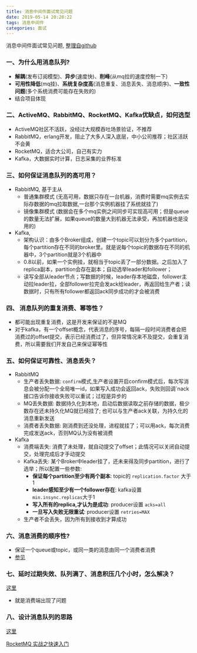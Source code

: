 ```yaml
---
title: 消息中间件面试常见问题
date: 2019-05-14 20:28:22
tags: 消息中间件
categories: 面试
---
```

消息中间件面试常见问题, [整理自github](https://github.com/doocs/advanced-java)
<!-- more -->

### 一、为什么用消息队列?  
- **解耦**(发布订阅模型)、**异步**(速度快)、**削峰**(从mq拉的速度控制一下)
- **可用性降低**(mq挂)、**系统复杂度高**(消息重复、消息丢失、消息顺序)、**一致性问题**(多个系统消费可能存在失败的)
- 结合项目体现
  
### 二、ActiveMQ、RabbitMQ、RocketMQ、Kafka优缺点，如何选型
- ActiveMQ社区不活跃，没经过大规模吞吐场景验证，不推荐
- RabbitMQ，erlang开发，阻止了大多人深入底层，中小公司推荐；社区活跃不会黄
- RocketMQ，适合大公司，自己有实力
- Kafka，大数据实时计算，日志采集的业界标准

### 三、如何保证消息队列的高可用？
- RabbitMQ, 基于主从
  - 普通集群模式 (无高可用，数据只存在一台机器，消费时需要mq实例去实际存数据的mq拉取数据,一台那个实例机器挂了系统就挂了)
  - 镜像集群模式 (数据会在多个mq实例之间同步可实现高可用；但是queue的数量无法扩展，如果queue的数量大到机器无法承受，再加机器也是没用的)
- Kafka,
  - 架构认识：由多个Broker组成，创建一个topic可以划分为多个partition，每个partition存在不同的broker里。就是说每个topic的数据存在不同的机器中，3个partition就是3个机器中
  - 0.8以前，如果一个实例挂，就相当于topic丢了一部分数据。之后加入了replica副本，partition会存在副本；自动选举leader和follower；
  - 读写全部从leader节点；写数据的时候，leader存本地磁盘，follower主动拉leader拉，全部follower拉完会发ack给leader，再返回给生产者；读数据时，只有所有follower都返回ack同步成功的才会被消费

### 四、 消息队列的重复消费、幂等性？
- 都可能出现重复消费，这是开发来保证的不是MQ
- 对于kafka，有一个offset概念，代表消息的序号，每隔一段时间消费者会把消费过的offset提交，表示已经消费过了，但异常情况来不及提交，会重复消费，所以需要我们开发自己来保证幂等性

### 五、如何保证可靠性、消息丢失？
- RabbitMQ
  - 生产者丢失数据: `confirm`模式,生产者设置开启confirm模式后，每次写消息会被分配一个全局唯一id，如果写入成功会返回ack，失败则回调`nack接口告诉你接收失败可以重试；过程是异步的
  - MQ丢失数据: 数据持久化到本地，启动后数据读取之前存储的数据，极少数存在还未持久化MQ就已经挂了; 也可以与生产者ack关联，为持久化的消息重新发送
  - 消费者丢失数据: 刚消费到还没处理，进程就挂了；可以用ack，每次消费完成发送ack，否则MQ认为没有被消费
- Kafka
  - 消费端丢失: 消费了未处理，就自动提交了offset；此情况可以关闭自动提交，处理完成后才手动提交
  - Kafka丢失: 某个Broker中leader挂了，还未来得及同步partition，进行了选举；所以配置一些参数:
    - **保证每个partition至少有两个副本**: topic的 `replication.factor`  大于1
    - **leader感知至少有一个follower存在**: kafka设置`min.insync.replicas`大于1
    - **写入所有的replica,才认为是成功**: producer设置 `acks=all` 
    - **一旦写入失败无限重试**: producer设置 `retries=MAX` 
  - 生产者不会丢失，因为所有到接收到才算成功

### 六、消息消费的顺序性?
- 保证一个queue或topic，或同一类的消息由同一个消费者消费
- [参见](https://github.com/doocs/advanced-java/blob/master/docs/high-concurrency/how-to-ensure-the-order-of-messages.md)

### 七、延时过期失效、队列满了、消息积压几个小时，怎么解决？
[这里](https://github.com/doocs/advanced-java/blob/master/docs/high-concurrency/mq-time-delay-and-expired-failure.md)
- 就是消费端出现了问题

### 八、设计消息队列的思路
[这里](https://github.com/doocs/advanced-java/blob/master/docs/high-concurrency/mq-design.md)

[RocketMQ 实战之快速入门](https://www.jianshu.com/p/824066d70da8)